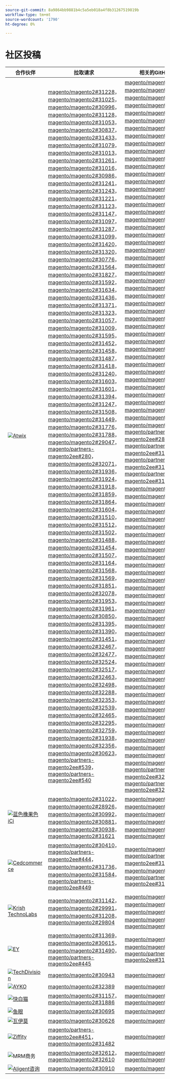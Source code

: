 ```yaml
---
source-git-commit: 8a9864bb9881b4c5a5eb018a4f8b31267519819b
workflow-type: tm+mt
source-wordcount: '1790'
ht-degree: 0%

---
```

# 社区投稿

| 合作伙伴 | 拉取请求 | 相关的GitHub问题 |
| ------- | ------- | ------- |
| <a target="_blank" href="https://partners.magento.com/portal/directory/?query=Atwix"><img alt="Atwix" src="https://avatars.githubusercontent.com/t/2617739?s=400&v=4"></a> | [magento/magento2#31228](https://github.com/magento/magento2/pull/31228)， [magento/magento2#31025](https://github.com/magento/magento2/pull/31025)， [magento/magento2#30996](https://github.com/magento/magento2/pull/30996)， [magento/magento2#31128](https://github.com/magento/magento2/pull/31128)， [magento/magento2#31053](https://github.com/magento/magento2/pull/31053)， [magento/magento2#30837](https://github.com/magento/magento2/pull/30837)， [magento/magento2#31433](https://github.com/magento/magento2/pull/31433)， [magento/magento2#31079](https://github.com/magento/magento2/pull/31079)， [magento/magento2#31013](https://github.com/magento/magento2/pull/31013)， [magento/magento2#31261](https://github.com/magento/magento2/pull/31261)， [magento/magento2#31016](https://github.com/magento/magento2/pull/31016)， [magento/magento2#30986](https://github.com/magento/magento2/pull/30986)， [magento/magento2#31241](https://github.com/magento/magento2/pull/31241)， [magento/magento2#31243](https://github.com/magento/magento2/pull/31243)， [magento/magento2#31221](https://github.com/magento/magento2/pull/31221)， [magento/magento2#31123](https://github.com/magento/magento2/pull/31123)， [magento/magento2#31147](https://github.com/magento/magento2/pull/31147)， [magento/magento2#31097](https://github.com/magento/magento2/pull/31097)， [magento/magento2#31287](https://github.com/magento/magento2/pull/31287)， [magento/magento2#31099](https://github.com/magento/magento2/pull/31099)， [magento/magento2#31420](https://github.com/magento/magento2/pull/31420)， [magento/magento2#31320](https://github.com/magento/magento2/pull/31320)， [magento/magento2#30776](https://github.com/magento/magento2/pull/30776)， [magento/magento2#31564](https://github.com/magento/magento2/pull/31564)， [magento/magento2#31827](https://github.com/magento/magento2/pull/31827)， [magento/magento2#31592](https://github.com/magento/magento2/pull/31592)， [magento/magento2#31634](https://github.com/magento/magento2/pull/31634)， [magento/magento2#31436](https://github.com/magento/magento2/pull/31436)， [magento/magento2#31371](https://github.com/magento/magento2/pull/31371)， [magento/magento2#31323](https://github.com/magento/magento2/pull/31323)， [magento/magento2#31057](https://github.com/magento/magento2/pull/31057)， [magento/magento2#31009](https://github.com/magento/magento2/pull/31009)， [magento/magento2#31595](https://github.com/magento/magento2/pull/31595)， [magento/magento2#31452](https://github.com/magento/magento2/pull/31452)， [magento/magento2#31458](https://github.com/magento/magento2/pull/31458)， [magento/magento2#31487](https://github.com/magento/magento2/pull/31487)， [magento/magento2#31418](https://github.com/magento/magento2/pull/31418)， [magento/magento2#31240](https://github.com/magento/magento2/pull/31240)， [magento/magento2#31603](https://github.com/magento/magento2/pull/31603)， [magento/magento2#31601](https://github.com/magento/magento2/pull/31601)， [magento/magento2#31394](https://github.com/magento/magento2/pull/31394)， [magento/magento2#31247](https://github.com/magento/magento2/pull/31247)， [magento/magento2#31508](https://github.com/magento/magento2/pull/31508)， [magento/magento2#31449](https://github.com/magento/magento2/pull/31449)， [magento/magento2#31776](https://github.com/magento/magento2/pull/31776)， [magento/magento2#31788](https://github.com/magento/magento2/pull/31788)， [magento/magento2#29047](https://github.com/magento/magento2/pull/29047)， [magento/partners-magento2ee#280](https://github.com/magento/partners-magento2ee/pull/280)， [magento/magento2#32071](https://github.com/magento/magento2/pull/32071)， [magento/magento2#31936](https://github.com/magento/magento2/pull/31936)， [magento/magento2#31924](https://github.com/magento/magento2/pull/31924)， [magento/magento2#31918](https://github.com/magento/magento2/pull/31918)， [magento/magento2#31859](https://github.com/magento/magento2/pull/31859)， [magento/magento2#31864](https://github.com/magento/magento2/pull/31864)， [magento/magento2#31604](https://github.com/magento/magento2/pull/31604)， [magento/magento2#31510](https://github.com/magento/magento2/pull/31510)， [magento/magento2#31512](https://github.com/magento/magento2/pull/31512)， [magento/magento2#31502](https://github.com/magento/magento2/pull/31502)， [magento/magento2#31488](https://github.com/magento/magento2/pull/31488)， [magento/magento2#31454](https://github.com/magento/magento2/pull/31454)， [magento/magento2#31507](https://github.com/magento/magento2/pull/31507)， [magento/magento2#31164](https://github.com/magento/magento2/pull/31164)， [magento/magento2#31568](https://github.com/magento/magento2/pull/31568)， [magento/magento2#31569](https://github.com/magento/magento2/pull/31569)， [magento/magento2#31851](https://github.com/magento/magento2/pull/31851)， [magento/magento2#32078](https://github.com/magento/magento2/pull/32078)， [magento/magento2#31953](https://github.com/magento/magento2/pull/31953)， [magento/magento2#31961](https://github.com/magento/magento2/pull/31961)， [magento/magento2#30850](https://github.com/magento/magento2/pull/30850)， [magento/magento2#31395](https://github.com/magento/magento2/pull/31395)， [magento/magento2#31390](https://github.com/magento/magento2/pull/31390)， [magento/magento2#31451](https://github.com/magento/magento2/pull/31451)， [magento/magento2#32467](https://github.com/magento/magento2/pull/32467)， [magento/magento2#32477](https://github.com/magento/magento2/pull/32477)， [magento/magento2#32524](https://github.com/magento/magento2/pull/32524)， [magento/magento2#32517](https://github.com/magento/magento2/pull/32517)， [magento/magento2#32463](https://github.com/magento/magento2/pull/32463)， [magento/magento2#32498](https://github.com/magento/magento2/pull/32498)， [magento/magento2#32288](https://github.com/magento/magento2/pull/32288)， [magento/magento2#32353](https://github.com/magento/magento2/pull/32353)， [magento/magento2#32539](https://github.com/magento/magento2/pull/32539)， [magento/magento2#32465](https://github.com/magento/magento2/pull/32465)， [magento/magento2#32295](https://github.com/magento/magento2/pull/32295)， [magento/magento2#32759](https://github.com/magento/magento2/pull/32759)， [magento/magento2#31938](https://github.com/magento/magento2/pull/31938)， [magento/magento2#32356](https://github.com/magento/magento2/pull/32356)， [magento/magento2#30623](https://github.com/magento/magento2/pull/30623)， [magento/partners-magento2ee#539](https://github.com/magento/partners-magento2ee/pull/539)， [magento/partners-magento2ee#540](https://github.com/magento/partners-magento2ee/pull/540) | [magento/magento2#31233](https://github.com/magento/magento2/issues/31233)， [magento/magento2#31031](https://github.com/magento/magento2/issues/31031)， [magento/magento2#31056](https://github.com/magento/magento2/issues/31056)， [magento/magento2#31130](https://github.com/magento/magento2/issues/31130)， [magento/magento2#31074](https://github.com/magento/magento2/issues/31074)， [magento/magento2#30858](https://github.com/magento/magento2/issues/30858)， [magento/magento2#31438](https://github.com/magento/magento2/issues/31438)， [magento/magento2#31160](https://github.com/magento/magento2/issues/31160)， [magento/magento2#31034](https://github.com/magento/magento2/issues/31034)， [magento/magento2#31168](https://github.com/magento/magento2/issues/31168)， [magento/magento2#31033](https://github.com/magento/magento2/issues/31033)， [magento/magento2#31039](https://github.com/magento/magento2/issues/31039)， [magento/magento2#31250](https://github.com/magento/magento2/issues/31250)， [magento/magento2#31249](https://github.com/magento/magento2/issues/31249)， [magento/magento2#31234](https://github.com/magento/magento2/issues/31234)， [magento/magento2#31129](https://github.com/magento/magento2/issues/31129)， [magento/magento2#31153](https://github.com/magento/magento2/issues/31153)， [magento/magento2#31132](https://github.com/magento/magento2/issues/31132)， [magento/magento2#31290](https://github.com/magento/magento2/issues/31290)， [magento/magento2#31131](https://github.com/magento/magento2/issues/31131)， [magento/magento2#31440](https://github.com/magento/magento2/issues/31440)， [magento/magento2#31327](https://github.com/magento/magento2/issues/31327)， [magento/magento2#30784](https://github.com/magento/magento2/issues/30784)， [magento/magento2#31575](https://github.com/magento/magento2/issues/31575)， [magento/magento2#31844](https://github.com/magento/magento2/issues/31844)， [magento/magento2#31628](https://github.com/magento/magento2/issues/31628)， [magento/magento2#31647](https://github.com/magento/magento2/issues/31647)， [magento/magento2#31437](https://github.com/magento/magento2/issues/31437)， [magento/magento2#31442](https://github.com/magento/magento2/issues/31442)， [magento/magento2#31325](https://github.com/magento/magento2/issues/31325)， [magento/magento2#31073](https://github.com/magento/magento2/issues/31073)， [magento/magento2#31036](https://github.com/magento/magento2/issues/31036)， [magento/magento2#31627](https://github.com/magento/magento2/issues/31627)， [magento/magento2#31632](https://github.com/magento/magento2/issues/31632)， [magento/magento2#31522](https://github.com/magento/magento2/issues/31522)， [magento/magento2#31521](https://github.com/magento/magento2/issues/31521)， [magento/magento2#31441](https://github.com/magento/magento2/issues/31441)， [magento/magento2#31251](https://github.com/magento/magento2/issues/31251)， [magento/magento2#31624](https://github.com/magento/magento2/issues/31624)， [magento/magento2#31626](https://github.com/magento/magento2/issues/31626)， [magento/magento2#31403](https://github.com/magento/magento2/issues/31403)， [magento/magento2#31248](https://github.com/magento/magento2/issues/31248)， [magento/magento2#31516](https://github.com/magento/magento2/issues/31516)， [magento/magento2#31524](https://github.com/magento/magento2/issues/31524)， [magento/magento2#31801](https://github.com/magento/magento2/issues/31801)， [magento/magento2#28522](https://github.com/magento/magento2/issues/28522)， [magento/partners-magento2ee#28586](https://github.com/magento/partners-magento2ee/issues/28586)， [magento/partners-magento2ee#31435](https://github.com/magento/partners-magento2ee/issues/31435)， [magento/partners-magento2ee#31560](https://github.com/magento/partners-magento2ee/issues/31560)， [magento/partners-magento2ee#31561](https://github.com/magento/partners-magento2ee/issues/31561)， [magento/magento2#32072](https://github.com/magento/magento2/issues/32072)， [magento/magento2#31937](https://github.com/magento/magento2/issues/31937)， [magento/magento2#31902](https://github.com/magento/magento2/issues/31902)， [magento/magento2#31860](https://github.com/magento/magento2/issues/31860)， [magento/magento2#31865](https://github.com/magento/magento2/issues/31865)， [magento/magento2#31623](https://github.com/magento/magento2/issues/31623)， [magento/magento2#31515](https://github.com/magento/magento2/issues/31515)， [magento/magento2#31514](https://github.com/magento/magento2/issues/31514)， [magento/magento2#31519](https://github.com/magento/magento2/issues/31519)， [magento/magento2#31520](https://github.com/magento/magento2/issues/31520)， [magento/magento2#31517](https://github.com/magento/magento2/issues/31517)， [magento/magento2#31075](https://github.com/magento/magento2/issues/31075)， [magento/magento2#31574](https://github.com/magento/magento2/issues/31574)， [magento/magento2#31573](https://github.com/magento/magento2/issues/31573)， [magento/magento2#31852](https://github.com/magento/magento2/issues/31852)， [magento/magento2#32079](https://github.com/magento/magento2/issues/32079)， [magento/magento2#31954](https://github.com/magento/magento2/issues/31954)， [magento/magento2#31962](https://github.com/magento/magento2/issues/31962)， [magento/magento2#30855](https://github.com/magento/magento2/issues/30855)， [magento/magento2#30645](https://github.com/magento/magento2/issues/30645)， [magento/magento2#31523](https://github.com/magento/magento2/issues/31523)， [magento/magento2#32505](https://github.com/magento/magento2/issues/32505)， [magento/magento2#32504](https://github.com/magento/magento2/issues/32504)， [magento/magento2#32583](https://github.com/magento/magento2/issues/32583)， [magento/magento2#32518](https://github.com/magento/magento2/issues/32518)， [magento/magento2#32507](https://github.com/magento/magento2/issues/32507)， [magento/magento2#32569](https://github.com/magento/magento2/issues/32569)， [magento/magento2#32502](https://github.com/magento/magento2/issues/32502)， [magento/magento2#32379](https://github.com/magento/magento2/issues/32379)， [magento/magento2#32279](https://github.com/magento/magento2/issues/32279)， [magento/magento2#32568](https://github.com/magento/magento2/issues/32568)， [magento/magento2#32506](https://github.com/magento/magento2/issues/32506)， [magento/magento2#32377](https://github.com/magento/magento2/issues/32377)， [magento/magento2#4451](https://github.com/magento/magento2/issues/4451)， [magento/magento2#32577](https://github.com/magento/magento2/issues/32577)， [magento/magento2#29631](https://github.com/magento/magento2/issues/29631)， [magento/magento2#30210](https://github.com/magento/magento2/issues/30210)， [magento/partners-magento2ee#32574](https://github.com/magento/partners-magento2ee/issues/32574)， [magento/partners-magento2ee#32928](https://github.com/magento/partners-magento2ee/issues/32928) |
| <a target="_blank" href="https://solutionpartners.adobe.com/s/directory/detail/blue+acorn+ici"><img alt="蓝色橡果色iCi" src="https://avatars.githubusercontent.com/t/2916141?s=400&v=4"></a> | [magento/magento2#31022](https://github.com/magento/magento2/pull/31022)， [magento/magento2#28926](https://github.com/magento/magento2/pull/28926)， [magento/magento2#30992](https://github.com/magento/magento2/pull/30992)， [magento/magento2#30881](https://github.com/magento/magento2/pull/30881)， [magento/magento2#30938](https://github.com/magento/magento2/pull/30938)， [magento/magento2#31621](https://github.com/magento/magento2/pull/31621) | [magento/magento2#30265](https://github.com/magento/magento2/issues/30265)， [magento/magento2#29528](https://github.com/magento/magento2/issues/29528)， [magento/magento2#30286](https://github.com/magento/magento2/issues/30286)， [magento/magento2#30880](https://github.com/magento/magento2/issues/30880)， [magento/magento2#29690](https://github.com/magento/magento2/issues/29690)， [magento/magento2#27678](https://github.com/magento/magento2/issues/27678) |
| <a target="_blank" href="https://partners.magento.com/portal/directory/?query=Cedcommerce"><img alt="Cedcommerce" src="https://avatars.githubusercontent.com/t/3028824?s=400&v=4"></a> | [magento/magento2#30410](https://github.com/magento/magento2/pull/30410)， [magento/partners-magento2ee#444](https://github.com/magento/partners-magento2ee/pull/444)， [magento/magento2#31736](https://github.com/magento/magento2/pull/31736)， [magento/magento2#31584](https://github.com/magento/magento2/pull/31584)， [magento/partners-magento2ee#449](https://github.com/magento/partners-magento2ee/pull/449) | [magento/magento2#30424](https://github.com/magento/magento2/issues/30424)， [magento/partners-magento2ee#31111](https://github.com/magento/partners-magento2ee/issues/31111)， [magento/magento2#31660](https://github.com/magento/magento2/issues/31660)， [magento/partners-magento2ee#31331](https://github.com/magento/partners-magento2ee/issues/31331) |
| <a target="_blank" href="https://solutionpartners.adobe.com/s/directory/detail/krish+technolabs"><img alt="Krish TechnoLabs" src="https://avatars.githubusercontent.com/t/2849637?s=400&v=4"></a> | [magento/magento2#31142](https://github.com/magento/magento2/pull/31142)， [magento/magento2#29991](https://github.com/magento/magento2/pull/29991)， [magento/magento2#31208](https://github.com/magento/magento2/pull/31208)， [magento/magento2#29804](https://github.com/magento/magento2/pull/29804) | [magento/magento2#30911](https://github.com/magento/magento2/issues/30911)， [magento/magento2#29936](https://github.com/magento/magento2/issues/29936)， [magento/magento2#31188](https://github.com/magento/magento2/issues/31188)， [magento/magento2#29365](https://github.com/magento/magento2/issues/29365)， [magento/magento2#29805](https://github.com/magento/magento2/issues/29805) |
| <a target="_blank" href="https://partners.magento.com/portal/directory/?query=EY"><img alt="EY" src="https://avatars.githubusercontent.com/t/3415735?s=400&v=4"></a> | [magento/magento2#31369](https://github.com/magento/magento2/pull/31369)， [magento/magento2#30615](https://github.com/magento/magento2/pull/30615)， [magento/magento2#31490](https://github.com/magento/magento2/pull/31490)， [magento/partners-magento2ee#445](https://github.com/magento/partners-magento2ee/pull/445) | [magento/magento2#4451](https://github.com/magento/magento2/issues/4451)， [magento/magento2#29302](https://github.com/magento/magento2/issues/29302)， [magento/partners-magento2ee#31196](https://github.com/magento/partners-magento2ee/issues/31196) |
| <a target="_blank" href="https://partners.magento.com/portal/directory/?query=TechDivision"><img alt="TechDivision" src="https://avatars.githubusercontent.com/t/2617775?s=400&v=4"></a> | [magento/magento2#30943](https://github.com/magento/magento2/pull/30943) | [magento/magento2#30936](https://github.com/magento/magento2/issues/30936) |
| <a target="_blank" href="https://partners.magento.com/portal/directory/?query=AYKO"><img alt="AYKO" src="https://avatars.githubusercontent.com/t/2841512?s=400&v=4"></a> | [magento/magento2#32389](https://github.com/magento/magento2/pull/32389) | [magento/magento2#32088](https://github.com/magento/magento2/issues/32088) |
| <a target="_blank" href="https://solutionpartners.adobe.com/s/directory/detail/fast+white+cat"><img alt="快白猫" src="https://avatars.githubusercontent.com/t/3579504?s=400&v=4"></a> | [magento/magento2#31157](https://github.com/magento/magento2/pull/31157)， [magento/magento2#31886](https://github.com/magento/magento2/pull/31886) | [magento/magento2#30724](https://github.com/magento/magento2/issues/30724)， [magento/magento2#30471](https://github.com/magento/magento2/issues/30471) |
| <a target="_blank" href="https://partners.magento.com/portal/directory/?query=Fisheye"><img alt="鱼眼" src="https://avatars.githubusercontent.com/t/3171724?s=400&v=4"></a> | [magento/magento2#30695](https://github.com/magento/magento2/pull/30695) | [magento/magento2#30788](https://github.com/magento/magento2/issues/30788) |
| <a target="_blank" href="https://partners.magento.com/portal/directory/?query=Vaimo"><img alt="瓦伊莫" src="https://avatars.githubusercontent.com/t/2617778?s=400&v=4"></a> | [magento/magento2#30626](https://github.com/magento/magento2/pull/30626) | [magento/magento2#30622](https://github.com/magento/magento2/issues/30622) |
| <a target="_blank" href="https://partners.magento.com/portal/directory/?query=Ziffity"><img alt="Ziffity" src="https://avatars.githubusercontent.com/t/3432500?s=400&v=4"></a> | [magento/partners-magento2ee#451](https://github.com/magento/partners-magento2ee/pull/451)， [magento/magento2#31482](https://github.com/magento/magento2/pull/31482) | [magento/magento2#31557](https://github.com/magento/magento2/issues/31557) |
| <img alt="MRM商务" src="https://avatars.githubusercontent.com/t/3714179?s=400&v=4"></a> | [magento/magento2#32612](https://github.com/magento/magento2/pull/32612)， [magento/magento2#32610](https://github.com/magento/magento2/pull/32610) | [magento/magento2#32578](https://github.com/magento/magento2/issues/32578)， [magento/magento2#32658](https://github.com/magento/magento2/issues/32658) |
| <a target="_blank" href="https://solutionpartners.adobe.com/s/directory/detail/aligent+consulting"><img alt="Aligent咨询" src="https://avatars.githubusercontent.com/t/2686050?s=400&v=4"></a> | [magento/magento2#30910](https://github.com/magento/magento2/pull/30910) | [magento/magento2#30909](https://github.com/magento/magento2/issues/30909) |
